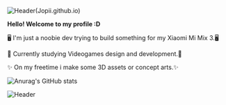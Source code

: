 ![Header](https://github.com/Jopii/profile/blob/main/BANNER.png "Header")(Jopii.github.io)


  **Hello! Welcome to my profile :D**

🖥️ I'm just a noobie dev trying to build something for my Xiaomi Mi Mix 3.🖥️

🏹 Currently studying Videogames design and development.🏹

✨ On my freetime i make some 3D assets or concept arts.✨


![Anurag's GitHub stats](https://github-readme-stats.vercel.app/api?username=Jopii&show_icons=true&theme=merko)


![Header](https://github.com/Jopii/profile/blob/main/BANNER2.png "Header")
